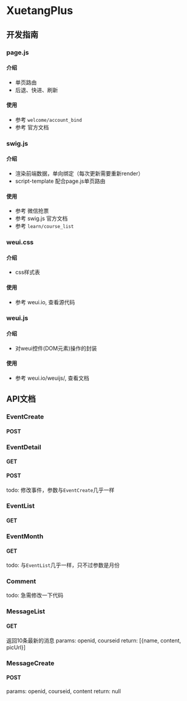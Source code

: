 # XuetangPlus

## 开发指南

### page.js
#### 介绍
- 单页路由
- 后退、快进、刷新
#### 使用
- 参考 `welcome/account_bind`
- 参考 官方文档

### swig.js
#### 介绍
- 渲染前端数据，单向绑定（每次更新需要重新render）
- script-template 配合page.js单页路由
#### 使用
- 参考 微信抢票
- 参考 swig.js 官方文档
- 参考 `learn/course_list`

### weui.css
#### 介绍
- css样式表
#### 使用
- 参考 weui.io, 查看源代码

### weui.js
#### 介绍
- 对weui控件(DOM元素)操作的封装
#### 使用
- 参考 weui.io/weuijs/, 查看文档

## API文档

### EventCreate
#### POST

### EventDetail
#### GET
#### POST
todo: 修改事件，参数与`EventCreate`几乎一样

### EventList
#### GET

### EventMonth
#### GET
todo: 与`EventList`几乎一样，只不过参数是月份

### Comment
todo: 急需修改一下代码

### MessageList
#### GET
返回10条最新的消息
params: openid, courseid
return: [{name, content, picUrl}]

### MessageCreate
#### POST
params: openid, courseid, content
return: null
